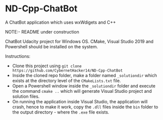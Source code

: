 # ND-Cpp-ChatBot
A ChatBot application which uses wxWdigets and C++

NOTE:- README under construction

ChatBot Udacity project for Windows OS. CMake, Visual Studio 2019 and Powershell should be installed on the system.

Instructions:
- Clone this project using `git clone https://github.com/CybernetHacker14/ND-Cpp-ChatBot`
- Inside the cloned repo folder, make a folder named `_solutiondir` which exists at the directory level of the `CMakeLists.txt` file.
- Open a Powershell window inside the `_solutiondir` folder and execute the command `cmake ..` which will generate Visual Studio project and solution files.
- On running the application inside Visual Studio, the application will crash, hence to make it work, copy the `.dll` files inside the `bin` folder to the output directory - where the `.exe` file exists.